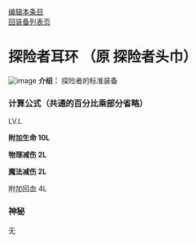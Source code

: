 [编辑本条目](https://github.com/GuguTown/Wiki/edit/main/equip/探险者耳环.md)   
[回装备列表页](index.html) 
# 探险者耳环 （原 探险者头巾）
![image](https://user-images.githubusercontent.com/35645329/193942232-7f70c62a-548c-4343-889d-6b7135eca5ed.png) **介绍：** 探险者的标准装备
### 计算公式（共通的百分比乘部分省略）
LV.L   

**附加生命 10L**   

**物理减伤 2L**   

**魔法减伤 2L**   

附加回血 4L      

### 神秘
无
